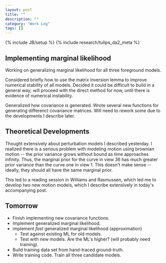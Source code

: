 ```yaml
---
layout: post
title: ""
description: ""
category: "Work Log"
tags: []
---
```

{% include JB/setup %}
{% include research/tulips_da2_meta %}

Implementing marginal likelihood 
-----------------------------------

Working on generalizing marginal likelihood for all three foreground models.  

Considered briefly how to use the matrix inversion lemma to improve numerical stability of all models.  Decided it could be difficult to build in a general way;  will proceed with the direct method for now, until there is evidence of numerical instability.

Generalized how covariance is generated.  Wrote several new functions for generating differenct covariance matrices.  Will need to rework some due to the developments I describe later.



Theoretical Developments
-----------------------

Thought extensively about perturbation models I described yesterday.  I realized there is a serious problem with modeling motion using brownian motion -- the prior variance grows without bound as time approaches infinity.  Thus, the marginal prior for the curve in view 36 has much greater prior variance than the curve one in view 1.  This doesn't make sense -- ideally, they should all have the same marginal prior.

This led to a reading session in Williams and Rasmussen, which led me to develop two new motion models, which I describe extensively in today's accompanying post.  


Tomorrow
----------
* Finish implementing new covariance functions.
* Implement generalized marginal likelihood.
* implement *fast* generalized marginal likelihood (approximation)
    * Test against existing ML for old models.
    * Test with new models.  Are the ML's higher? (will probably need training).
* Build training data set from hand-traced ground-truth.
* Write training code.  Train all three candidate models.
